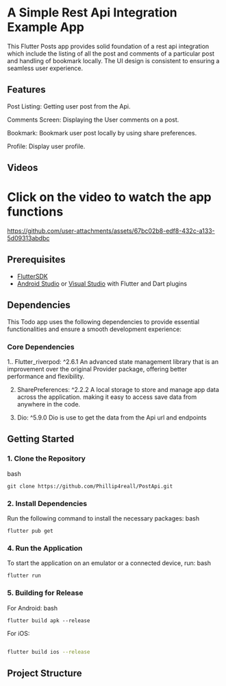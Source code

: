 # A Simple Rest Api Integration Example App


This Flutter Posts app provides solid foundation of a rest api integration which include the listing of all the post and comments of a particular post and handling of bookmark locally.
The UI design is consistent to ensuring a seamless user experience.


## Features
Post Listing: Getting user post from the Api.

Comments Screen: Displaying the User comments on a post.

Bookmark: Bookmark user post locally by using share preferences.

Profile: Display user profile.

## Videos
# Click on the video to watch the app functions

https://github.com/user-attachments/assets/67bc02b8-edf8-432c-a133-5d09313abdbc


## Prerequisites
- [FlutterSDK](https://flutter.dev/docs/get-started/install)
- [Android Studio](https://developer.android.com/studio) or [Visual Studio](https://visualstudio.microsoft.com/) with Flutter and Dart plugins

## Dependencies
This Todo app uses the following dependencies to provide essential functionalities and ensure a smooth development experience:


### Core Dependencies

1.. Flutter_riverpod: ^2.6.1
An advanced state management library that is an improvement over the original Provider package, offering better performance and flexibility.

2. SharePreferences: ^2.2.2
A local storage to store and manage app data across the application. making it easy to access save data  from anywhere in the code.

3. Dio: ^5.9.0
   Dio is use to get the data from the Api url and endpoints

## Getting Started
### 1. Clone the Repository
bash
```Copy code
git clone https://github.com/Phillip4reall/PostApi.git
```

### 2. Install Dependencies
Run the following command to install the necessary packages:
bash
```Copy code
flutter pub get
```

### 4. Run the Application
To start the application on an emulator or a connected device, run:
bash
```Copy code
flutter run
```

### 5. Building for Release
For Android:
bash
```Copy code
flutter build apk --release
```

For iOS:
```bash

flutter build ios --release
```

## Project Structure

         







